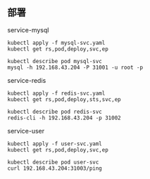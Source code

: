 ## 部署

service-mysql
```
kubectl apply -f mysql-svc.yaml 
kubectl get rs,pod,deploy,svc,ep 

kubectl describe pod mysql-svc 
mysql -h 192.168.43.204 -P 31001 -u root -p  
```

service-redis  
```
kubectl apply -f redis-svc.yaml 
kubectl get rs,pod,deploy,sts,svc,ep 

kubectl describe pod redis-svc 
redis-cli -h 192.168.43.204 -p 31002  
```

service-user  
```
kubectl apply -f user-svc.yaml 
kubectl get rs,pod,deploy,svc,ep 

kubectl describe pod user-svc 
curl 192.168.43.204:31003/ping  
```

